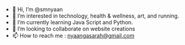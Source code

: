 - 👋 Hi, I’m @smnyaan
- 👀 I’m interested in technology, health & wellness, art, and running.
- 🌱 I’m currently learning Java Script and Python.
- 💞️ I’m looking to collaborate on website creations
- 📫 How to reach me : nyaangasarah@gmail.com

<!---
smnyaan/smnyaan is a ✨ special ✨ repository because its `README.md` (this file) appears on your GitHub profile.
You can click the Preview link to take a look at your changes.
--->
